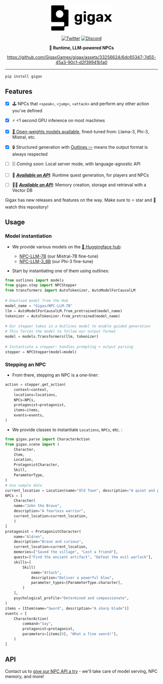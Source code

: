 <div align="center" style="margin-bottom: 1em;">


<img src="./docs/assets/images/gigax_logo_black.png" alt="Gigax Logo" width=200></img>

[![Twitter][twitter-badge]][twitter]
[![Discord][discord-badge]][discord]


**👟 Runtime, LLM-powered NPCs** 



https://github.com/GigaxGames/gigax/assets/33256624/6dc65347-7d55-45a3-90c1-d2f39941b1a0


______________________________________________________________________


</div>

``` bash
pip install gigax
```

## Features

- [x] 🕹️ NPCs that `<speak>`, `<jump>`, `<attack>` and perform any other action you've defined
- [x] ⚡ <1 second GPU inference on most machines
- [x] [🤗 Open-weights models available](https://huggingface.co/Gigax), fined-tuned from: Llama-3, Phi-3, Mistral, etc.
- [x] 🔒 Structured generation with [Outlines 〰️](https://github.com/outlines-dev/outlines/tree/main) means the output format is always respected
- [ ] 🗄️ *Coming soon:* Local server mode, with language-agnostic API
- [ ] 📜 ***[Available on API](https://tally.so/r/w7d2Rz)***: Runtime quest generation, for players and NPCs
- [ ] 😶‍🌫️ ***[Available on API](https://tally.so/r/w7d2Rz)***: Memory creation, storage and retrieval with a Vector DB


Gigax has new releases and features on the way. Make sure to ⭐ star and 👀 watch this repository!

## Usage

### Model instantiation

* We provide various models on the [🤗 Huggingface hub](https://huggingface.co/Gigax):
    * [NPC-LLM-7B](https://huggingface.co/Gigax/NPC-LLM-7B) (our Mistral-7B fine-tune)
    * [NPC-LLM-3_8B](https://huggingface.co/Gigax/NPC-LLM-3_8B) (our Phi-3 fine-tune)

* Start by instantiating one of them using outlines:
```py
from outlines import models
from gigax.step import NPCStepper
from transformers import AutoTokenizer, AutoModelForCausalLM

# Download model from the Hub
model_name = "Gigax/NPC-LLM-7B"
llm = AutoModelForCausalLM.from_pretrained(model_name)
tokenizer = AutoTokenizer.from_pretrained(model_name)

# Our stepper takes in a Outlines model to enable guided generation
# This forces the model to follow our output format
model = models.Transformers(llm, tokenizer)

# Instantiate a stepper: handles prompting + output parsing
stepper = NPCStepper(model=model)
```

### Stepping an NPC
* From there, stepping an NPC is a one-liner:
```py
action = stepper.get_action(
    context=context,
    locations=locations,
    NPCs=NPCs,
    protagonist=protagonist,
    items=items,
    events=events,
)
```

* We provide classes to instantiate `Locations`, `NPCs`, etc. :
```py
from gigax.parse import CharacterAction
from gigax.scene import (
    Character,
    Item,
    Location,
    ProtagonistCharacter,
    Skill,
    ParameterType,
)
# Use sample data
current_location = Location(name="Old Town", description="A quiet and peaceful town.")
NPCs = [
    Character(
    name="John the Brave",
    description="A fearless warrior",
    current_location=current_location,
    )
]
protagonist = ProtagonistCharacter(
    name="Aldren",
    description="Brave and curious",
    current_location=current_location,
    memories=["Saved the village", "Lost a friend"],
    quests=["Find the ancient artifact", "Defeat the evil warlock"],
    skills=[
        Skill(
            name="Attack",
            description="Deliver a powerful blow",
            parameter_types=[ParameterType.character],
        )
    ],
    psychological_profile="Determined and compassionate",
)
items = [Item(name="Sword", description="A sharp blade")]
events = [
    CharacterAction(
        command="Say",
        protagonist=protagonist,
        parameters=[items[0], "What a fine sword!"],
    )
]
```

## API

Contact us to  [give our NPC API a try](https://tally.so/r/w7d2Rz) - we'll take care of model serving, NPC memory, and more!


[discord]: https://discord.gg/rRBSueTKXg
[discord-badge]: https://img.shields.io/discord/1090190447906934825?color=81A1C1&logo=discord&logoColor=white&style=flat-square
[twitter-badge]: https://img.shields.io/twitter/follow/GigaxGames?style=social
[twitter]: https://twitter.com/GigaxGames
